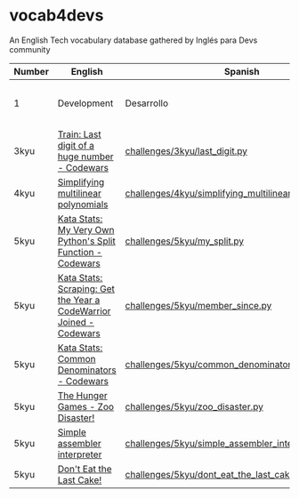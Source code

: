 # vocab4devs
An English Tech vocabulary database gathered by Inglés para Devs community


| Number | English  | Spanish | Pronunciation  | Example |
| ------------- | ------------- | ------------- | ------------- | ------------- |
| 1 | Development | Desarrollo |<a href="https://forvo.com/search/development/"> dɪˈvɛləpmənt</a> | I'm working on the development of a new app |
| 3kyu | <a href="https://www.codewars.com/kata/last-digit-of-a-huge-number/train/python" target="_blank">Train: Last digit of a huge number - Codewars</a> | <a href="https://github.com/lumega/codewars/blob/master/challenges/3kyu/last_digit.py">challenges/3kyu/last_digit.py</a> |
| 4kyu | <a href="https://www.codewars.com/kata/simplifying-multilinear-polynomials/train/python" target="_blank">Simplifying multilinear polynomials</a> | <a href="https://github.com/lumega/codewars/blob/master/challenges/4kyu/simplifying_multilinear_polynomials.py">challenges/4kyu/simplifying_multilinear_polynomials.py </a> |
| 5kyu | <a href="https://www.codewars.com/kata/55e0467217adf9c3690000f9" target="_blank">Kata Stats: My Very Own Python's Split Function - Codewars</a> | <a href="https://github.com/lumega/codewars/blob/master/challenges/5kyu/my_split.py">challenges/5kyu/my_split.py</a> |
| 5kyu | <a href="https://www.codewars.com/kata/scraping-get-the-year-a-codewarrior-joined/python" target="_blank">Kata Stats: Scraping: Get the Year a CodeWarrior Joined - Codewars</a> | <a href="https://github.com/lumega/codewars/blob/master/challenges/5kyu/member_since.py">challenges/5kyu/member_since.py</a> |
| 5kyu | <a href="https://www.codewars.com/kata/common-denominators/python" target="_blank">Kata Stats: Common Denominators - Codewars</a> | <a href="https://github.com/lumega/codewars/blob/master/challenges/5kyu/common_denominators.py">challenges/5kyu/common_denominators.py</a> |
| 5kyu | <a target="_blank" href="https://www.codewars.com/kata/the-hunger-games-zoo-disaster">The Hunger Games - Zoo Disaster!</a> | <a href="https://github.com/lumega/codewars/blob/master/challenges/5kyu/zoo_disaster.py">challenges/5kyu/zoo_disaster.py</a> |
| 5kyu | <a href="https://www.codewars.com/kata/58e24788e24ddee28e000053" target="_blank">Simple assembler interpreter</a>  |  <a href="https://github.com/lumega/codewars/blob/master/challenges/5kyu/simple_assembler_interpreter.py">challenges/5kyu/simple_assembler_interpreter.py</a> |
| 5kyu | <a target="_blank" href="https://www.codewars.com/kata/dont-eat-the-last-cake/train/python">Don't Eat the Last Cake!</a> | <a href="https://github.com/lumega/codewars/blob/master/challenges/5kyu/dont_eat_the_last_cake.py">challenges/5kyu/dont_eat_the_last_cake.py</a> |
